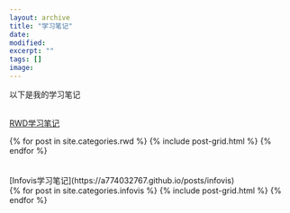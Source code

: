 ```yaml
---
layout: archive
title: "学习笔记"
date: 
modified:
excerpt: ""
tags: []
image: 
---
```


以下是我的学习笔记


<br/>[RWD学习笔记](https://a774032767.github.io/posts/rwd)
<div class="tiles">
{% for post in site.categories.rwd %}
  {% include post-grid.html %}
{% endfor %}
</div><!-- /.tiles 把所有categories 有 rwd 的列出来-->


<br/>
<br>[Infovis学习笔记](https://a774032767.github.io/posts/infovis)
<div class="tiles">
{% for post in site.categories.infovis %}
  {% include post-grid.html %}
{% endfor %}
</div><!-- /.tiles 把所有categories 有 infovis 的列出来-->

